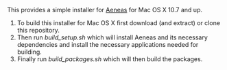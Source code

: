 This provides a simple installer for [Aeneas](https://github.com/readbeyond/aeneas) for Mac OS X 10.7 and up.

1. To build this installer for Mac OS X first download (and extract) or clone this repository.
2. Then run *build\_setup.sh* which will install Aeneas and its necessary dependencies
and install the necessary applications needed for building.
3. Finally run *build\_packages.sh* which will then build the packages.
